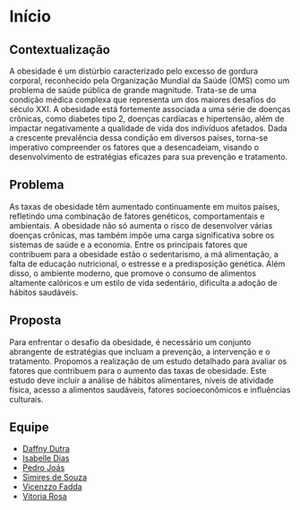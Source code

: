 # Início



## Contextualização

A obesidade é um distúrbio caracterizado pelo excesso de gordura corporal, reconhecido pela Organização Mundial da Saúde (OMS) como um problema de saúde pública de grande magnitude. Trata-se de uma condição médica complexa que representa um dos maiores desafios do século XXI. A obesidade está fortemente associada a uma série de doenças crônicas, como diabetes tipo 2, doenças cardíacas e hipertensão, além de impactar negativamente a qualidade de vida dos indivíduos afetados. Dada a crescente prevalência dessa condição em diversos países, torna-se imperativo compreender os fatores que a desencadeiam, visando o desenvolvimento de estratégias eficazes para sua prevenção e tratamento.

## Problema

As taxas de obesidade têm aumentado continuamente em muitos países, refletindo uma combinação de fatores genéticos, comportamentais e ambientais. A obesidade não só aumenta o risco de desenvolver várias doenças crônicas, mas também impõe uma carga significativa sobre os sistemas de saúde e a economia. Entre os principais fatores que contribuem para a obesidade estão o sedentarismo, a má alimentação, a falta de educação nutricional, o estresse e a predisposição genética. Além disso, o ambiente moderno, que promove o consumo de alimentos altamente calóricos e um estilo de vida sedentário, dificulta a adoção de hábitos saudáveis.

## Proposta

Para enfrentar o desafio da obesidade, é necessário um conjunto abrangente de estratégias que incluam a prevenção, a intervenção e o tratamento. Propomos a realização de um estudo detalhado para avaliar os fatores que contribuem para o aumento das taxas de obesidade. Este estudo deve incluir a análise de hábitos alimentares, níveis de atividade física, acesso a alimentos saudáveis, fatores socioeconômicos e influências culturais.

## Equipe

 - [Daffny Dutra](https://github.com/dutradaphne)
 - [Isabelle Dias](https://github.com/IsabelleDays)
 - [Pedro Joás](https://github.com/PedroJoas)
 - [Simires de Souza](https://github.com/simires)
 - [Vicenzzo Fadda](https://github.com/vincenzofadda)
 - [Vitoria Rosa](https://github.com/mevivi)
      
